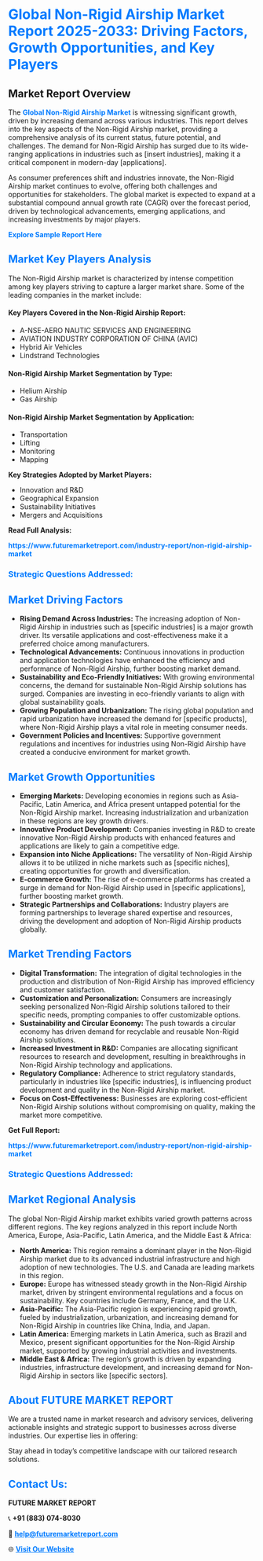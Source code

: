 <h1 style="color: #007BFF;">Global Non-Rigid Airship Market Report 2025-2033: Driving Factors, Growth Opportunities, and Key Players</h1>

<section id="overview">
<h2>Market Report Overview</h2>
<p>The <a href="https://www.futuremarketreport.com/industry-report/non-rigid-airship-market" style="color: #007BFF; text-decoration: none;"><strong>Global Non-Rigid Airship Market</strong></a> is witnessing significant growth, driven by increasing demand across various industries. This report delves into the key aspects of the Non-Rigid Airship market, providing a comprehensive analysis of its current status, future potential, and challenges. The demand for Non-Rigid Airship has surged due to its wide-ranging applications in industries such as [insert industries], making it a critical component in modern-day [applications].</p>
<p>As consumer preferences shift and industries innovate, the Non-Rigid Airship market continues to evolve, offering both challenges and opportunities for stakeholders. The global market is expected to expand at a substantial compound annual growth rate (CAGR) over the forecast period, driven by technological advancements, emerging applications, and increasing investments by major players.</p>
</section>

<section id="overview">
<p><a href="https://www.futuremarketreport.com/request-sample/reportId=35995" style="color: #007BFF; text-decoration: none;"><strong>Explore Sample Report Here</strong></a></p>
</section>

<section id="key-players">
<h2 style="color: #007BFF;">Market Key Players Analysis</h2>
<p>The Non-Rigid Airship market is characterized by intense competition among key players striving to capture a larger market share. Some of the leading companies in the market include:</p>
<h4>Key Players Covered in the Non-Rigid Airship Report:</h4>
<ul><li>A-NSE-AERO NAUTIC SERVICES AND ENGINEERING</li><li>AVIATION INDUSTRY CORPORATION OF CHINA (AVIC)</li><li>Hybrid Air Vehicles</li><li>Lindstrand Technologies</li></ul>
<h4>Non-Rigid Airship Market Segmentation by Type:</h4>
<ul><li>Helium Airship</li><li>Gas Airship</li></ul>

<h4>Non-Rigid Airship Market Segmentation by Application:</h4>
<ul><li>Transportation</li><li>Lifting</li><li>Monitoring</li><li>Mapping</li></ul>
<p><strong>Key Strategies Adopted by Market Players:</strong></p>
<ul>
<li>Innovation and R&D</li>
<li>Geographical Expansion</li>
<li>Sustainability Initiatives</li>
<li>Mergers and Acquisitions</li>
</ul>
</section>

<section>
<p><strong>Read Full Analysis: </strong></p><a href="https://www.futuremarketreport.com/industry-report/non-rigid-airship-market" style="color: #007BFF; text-decoration: none;"><strong>https://www.futuremarketreport.com/industry-report/non-rigid-airship-market</strong></a>
<h3 style="color: #007BFF;">Strategic Questions Addressed:</h3>
</section>

<section id="driving-factors">
<h2 style="color: #007BFF;">Market Driving Factors</h2>
<ul>
<li><strong>Rising Demand Across Industries:</strong> The increasing adoption of Non-Rigid Airship in industries such as [specific industries] is a major growth driver. Its versatile applications and cost-effectiveness make it a preferred choice among manufacturers.</li>
<li><strong>Technological Advancements:</strong> Continuous innovations in production and application technologies have enhanced the efficiency and performance of Non-Rigid Airship, further boosting market demand.</li>
<li><strong>Sustainability and Eco-Friendly Initiatives:</strong> With growing environmental concerns, the demand for sustainable Non-Rigid Airship solutions has surged. Companies are investing in eco-friendly variants to align with global sustainability goals.</li>
<li><strong>Growing Population and Urbanization:</strong> The rising global population and rapid urbanization have increased the demand for [specific products], where Non-Rigid Airship plays a vital role in meeting consumer needs.</li>
<li><strong>Government Policies and Incentives:</strong> Supportive government regulations and incentives for industries using Non-Rigid Airship have created a conducive environment for market growth.</li>
</ul>
</section>

<section id="growth-opportunities">
<h2 style="color: #007BFF;">Market Growth Opportunities</h2>
<ul>
<li><strong>Emerging Markets:</strong> Developing economies in regions such as Asia-Pacific, Latin America, and Africa present untapped potential for the Non-Rigid Airship market. Increasing industrialization and urbanization in these regions are key growth drivers.</li>
<li><strong>Innovative Product Development:</strong> Companies investing in R&D to create innovative Non-Rigid Airship products with enhanced features and applications are likely to gain a competitive edge.</li>
<li><strong>Expansion into Niche Applications:</strong> The versatility of Non-Rigid Airship allows it to be utilized in niche markets such as [specific niches], creating opportunities for growth and diversification.</li>
<li><strong>E-commerce Growth:</strong> The rise of e-commerce platforms has created a surge in demand for Non-Rigid Airship used in [specific applications], further boosting market growth.</li>
<li><strong>Strategic Partnerships and Collaborations:</strong> Industry players are forming partnerships to leverage shared expertise and resources, driving the development and adoption of Non-Rigid Airship products globally.</li>
</ul>
</section>

<section id="trending-factors">
<h2 style="color: #007BFF;">Market Trending Factors</h2>
<ul>
<li><strong>Digital Transformation:</strong> The integration of digital technologies in the production and distribution of Non-Rigid Airship has improved efficiency and customer satisfaction.</li>
<li><strong>Customization and Personalization:</strong> Consumers are increasingly seeking personalized Non-Rigid Airship solutions tailored to their specific needs, prompting companies to offer customizable options.</li>
<li><strong>Sustainability and Circular Economy:</strong> The push towards a circular economy has driven demand for recyclable and reusable Non-Rigid Airship solutions.</li>
<li><strong>Increased Investment in R&D:</strong> Companies are allocating significant resources to research and development, resulting in breakthroughs in Non-Rigid Airship technology and applications.</li>
<li><strong>Regulatory Compliance:</strong> Adherence to strict regulatory standards, particularly in industries like [specific industries], is influencing product development and quality in the Non-Rigid Airship market.</li>
<li><strong>Focus on Cost-Effectiveness:</strong> Businesses are exploring cost-efficient Non-Rigid Airship solutions without compromising on quality, making the market more competitive.</li>
</ul>
</section>

<section>
<p><strong>Get Full Report: </strong></p><a href="https://www.futuremarketreport.com/industry-report/non-rigid-airship-market" style="color: #007BFF; text-decoration: none;"><strong>https://www.futuremarketreport.com/industry-report/non-rigid-airship-market</strong></a>
<h3 style="color: #007BFF;">Strategic Questions Addressed:</h3>
</section>


<section id="regional-analysis">
<h2 style="color: #007BFF;">Market Regional Analysis</h2>
<p>The global Non-Rigid Airship market exhibits varied growth patterns across different regions. The key regions analyzed in this report include North America, Europe, Asia-Pacific, Latin America, and the Middle East & Africa:</p>
<ul>
<li><strong>North America:</strong> This region remains a dominant player in the Non-Rigid Airship market due to its advanced industrial infrastructure and high adoption of new technologies. The U.S. and Canada are leading markets in this region.</li>
<li><strong>Europe:</strong> Europe has witnessed steady growth in the Non-Rigid Airship market, driven by stringent environmental regulations and a focus on sustainability. Key countries include Germany, France, and the U.K.</li>
<li><strong>Asia-Pacific:</strong> The Asia-Pacific region is experiencing rapid growth, fueled by industrialization, urbanization, and increasing demand for Non-Rigid Airship in countries like China, India, and Japan.</li>
<li><strong>Latin America:</strong> Emerging markets in Latin America, such as Brazil and Mexico, present significant opportunities for the Non-Rigid Airship market, supported by growing industrial activities and investments.</li>
<li><strong>Middle East & Africa:</strong> The region’s growth is driven by expanding industries, infrastructure development, and increasing demand for Non-Rigid Airship in sectors like [specific sectors].</li>
</ul>
</section>

<footer>
<h2 style="color: #007BFF;">About FUTURE MARKET REPORT</h2>
<p>We are a trusted name in market research and advisory services, delivering actionable insights and strategic support to businesses across diverse industries. Our expertise lies in offering:</p>

<p>Stay ahead in today’s competitive landscape with our tailored research solutions.</p>

<h2 style="color: #007BFF;">Contact Us:</h2>
<p><strong>FUTURE MARKET REPORT</strong></p>
<p>📞 <strong>+91 (883) 074-8030</strong></p>
<p>📧 <strong><a href="mailto:help@futuremarketreport.com" style="color: #007BFF;">help@futuremarketreport.com</a></strong></p>
<p>🌐 <strong><a href="https://www.futuremarketreport.com/" style="color: #007BFF;">Visit Our Website</a></strong></p>
</footer>